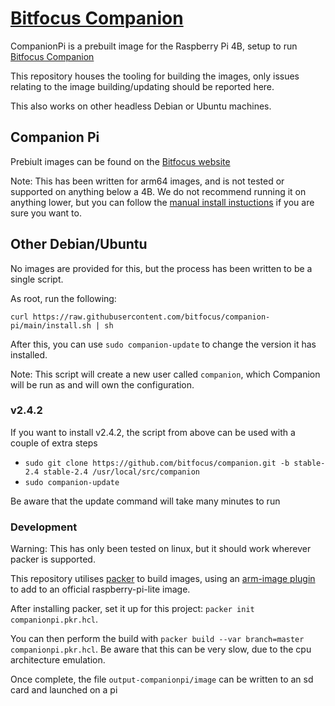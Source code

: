 # [Bitfocus Companion](https://bitfocus.io/companion)

CompanionPi is a prebuilt image for the Raspberry Pi 4B, setup to run [Bitfocus Companion](https://github.com/bitfocus/companion)

This repository houses the tooling for building the images, only issues relating to the image building/updating should be reported here.

This also works on other headless Debian or Ubuntu machines.

## Companion Pi

Prebiult images can be found on the [Bitfocus website](https://bitfocus.io/companion)

Note: This has been written for arm64 images, and is not tested or supported on anything below a 4B. We do not recommend running it on anything lower, but you can follow the [manual install instuctions](https://github.com/bitfocus/companion/wiki/Installation) if you are sure you want to.

## Other Debian/Ubuntu

No images are provided for this, but the process has been written to be a single script.

As root, run the following:
```
curl https://raw.githubusercontent.com/bitfocus/companion-pi/main/install.sh | sh
```

After this, you can use `sudo companion-update` to change the version it has installed.

Note: This script will create a new user called `companion`, which Companion will be run as and will own the configuration.

### v2.4.2

If you want to install v2.4.2, the script from above can be used with a couple of extra steps

* `sudo git clone https://github.com/bitfocus/companion.git -b stable-2.4 stable-2.4 /usr/local/src/companion`
* `sudo companion-update` 

Be aware that the update command will take many minutes to run

### Development

Warning: This has only been tested on linux, but it should work wherever packer is supported.

This repository utilises [packer](https://www.packer.io/) to build images, using an [arm-image plugin](https://github.com/solo-io/packer-plugin-arm-image) to add to an official raspberry-pi-lite image.

After installing packer, set it up for this project: `packer init companionpi.pkr.hcl`.

You can then perform the build with `packer build --var branch=master companionpi.pkr.hcl`. Be aware that this can be very slow, due to the cpu architecture emulation.

Once complete, the file `output-companionpi/image` can be written to an sd card and launched on a pi
